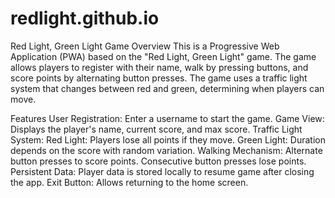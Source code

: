 # redlight.github.io

Red Light, Green Light Game
Overview
    This is a Progressive Web Application (PWA) based on the "Red Light, Green Light" game. The game allows players to register with their name, walk by pressing buttons, and score points by alternating button presses. The game uses a traffic light system that changes between red and green, determining when players can move.

Features
    User Registration: Enter a username to start the game.
    Game View: Displays the player's name, current score, and max score.
    Traffic Light System:
    Red Light: Players lose all points if they move.
    Green Light: Duration depends on the score with random variation.
    Walking Mechanism:
    Alternate button presses to score points.
    Consecutive button presses lose points.
    Persistent Data: Player data is stored locally to resume game after closing the app.
    Exit Button: Allows returning to the home screen.